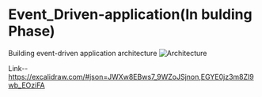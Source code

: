 # Event_Driven-application(In bulding Phase)
Building event-driven application architecture 
 ![Architecture](https://github.com/Badal2456/Event_Driven-application/assets/112490933/5330c459-a9af-4786-a049-c10536a78aca)

 Link--https://excalidraw.com/#json=JWXw8EBws7_9WZoJSjnon,EGYE0jz3m8Zl9wb_EOziFA


